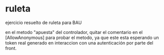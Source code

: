 # ruleta
ejercicio resuelto de ruleta para BAU


en el metodo "apuesta" del controlador, quitar el comentario en el [AllowAnonymous] para probar el metodo, ya que este esta esperando un token real generado en interaccion con una autenticación por parte del front.
